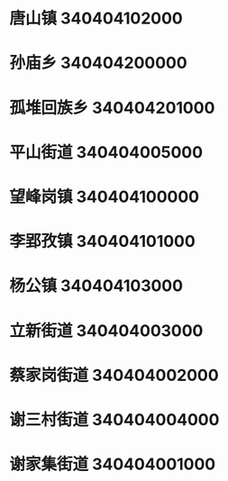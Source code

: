 # 唐山镇 340404102000
# 孙庙乡 340404200000
# 孤堆回族乡 340404201000
# 平山街道 340404005000
# 望峰岗镇 340404100000
# 李郢孜镇 340404101000
# 杨公镇 340404103000
# 立新街道 340404003000
# 蔡家岗街道 340404002000
# 谢三村街道 340404004000
# 谢家集街道 340404001000
